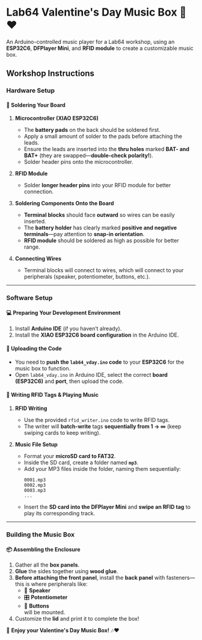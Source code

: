 # **Lab64 Valentine's Day Music Box 🎵❤️**  
An Arduino-controlled music player for a Lab64 workshop, using an **ESP32C6**, **DFPlayer Mini**, and **RFID module** to create a customizable music box.

## **Workshop Instructions**  

### **Hardware Setup**  
#### 🔧 **Soldering Your Board**  
1. **Microcontroller (XIAO ESP32C6)**  
   - The **battery pads** on the back should be soldered first.  
   - Apply a small amount of solder to the pads before attaching the leads.  
   - Ensure the leads are inserted into the **thru holes** marked **BAT- and BAT+** (they are swapped—**double-check polarity!**).  
   - Solder header pins onto the microcontroller.  

2. **RFID Module**  
   - Solder **longer header pins** into your RFID module for better connection.  

3. **Soldering Components Onto the Board**  
   - **Terminal blocks** should face **outward** so wires can be easily inserted.  
   - The **battery holder** has clearly marked **positive and negative terminals**—pay attention to **snap-in orientation**.  
   - **RFID module** should be soldered as high as possible for better range.  

4. **Connecting Wires**  
   - Terminal blocks will connect to wires, which will connect to your peripherals (speaker, potentiometer, buttons, etc.).  

---

### **Software Setup**  
#### 💻 **Preparing Your Development Environment**  
1. Install **Arduino IDE** (if you haven’t already).  
2. Install the **XIAO ESP32C6 board configuration** in the Arduino IDE.  

#### 🚀 **Uploading the Code**  
- You need to **push the `lab64_vday.ino` code** to your **ESP32C6** for the music box to function.  
- Open `lab64_vday.ino` in Arduino IDE, select the correct **board (ESP32C6)** and **port**, then upload the code.  

#### 📀 **Writing RFID Tags & Playing Music**  
1. **RFID Writing**  
   - Use the provided `rfid_writer.ino` code to write RFID tags.  
   - The writer will **batch-write** tags **sequentially from 1 → ∞** (keep swiping cards to keep writing).  

2. **Music File Setup**  
   - Format your **microSD card to FAT32**.  
   - Inside the SD card, create a folder named **`mp3`**.  
   - Add your MP3 files inside the folder, naming them sequentially:  
     ```
     0001.mp3  
     0002.mp3  
     0003.mp3  
     ...
     ```
   - Insert the **SD card into the DFPlayer Mini** and **swipe an RFID tag** to play its corresponding track.  

---

### **Building the Music Box**  
#### 📦 **Assembling the Enclosure**  
1. Gather all the **box panels**.  
2. **Glue** the sides together using **wood glue**.  
3. **Before attaching the front panel**, install the **back panel** with fasteners—this is where peripherals like:  
   - 🎵 **Speaker**  
   - 🎛️ **Potentiometer**  
   - 🔘 **Buttons**  
   will be mounted.  
4. Customize the **lid** and print it to complete the box!  


🚀 **Enjoy your Valentine's Day Music Box!** 🎶❤️  
